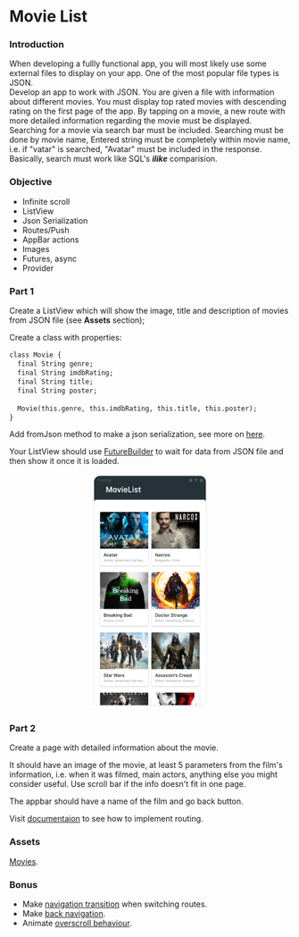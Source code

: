 # Movie List

### Introduction

When developing a fullly functional app, you will most likely use some external files to display on your app. One of the most popular file types is JSON.  
Develop an app to work with JSON. You are given a file with information about different movies.
You must display top rated movies with descending rating on the first page of the app. By tapping on a movie, a new route with more detailed information regarding the movie must be displayed.  
Searching for a movie via search bar must be included. Searching must be done by movie name, Entered string must be completely within movie name, i.e. if "vatar" is searched, "Avatar" must be included in the response. Basically, search must work like SQL's **_ilike_** comparision.

### Objective

- Infinite scroll
- ListView
- Json Serialization
- Routes/Push
- AppBar actions
- Images
- Futures, async
- Provider

### Part 1

Create a ListView which will show the image, title and description of movies from JSON file (see **Assets** section);

Create a class with properties:

```
class Movie {
  final String genre;
  final String imdbRating;
  final String title;
  final String poster;

  Movie(this.genre, this.imdbRating, this.title, this.poster);
}
```

Add fromJson method to make a json serialization, see more on [here](https://flutter.dev/docs/development/data-and-backend/json).

Your ListView should use [FutureBuilder](https://api.flutter.dev/flutter/widgets/FutureBuilder-class.html) to wait for data from JSON file and then show it once it is loaded.

<center>
<img src="https://github.com/alem-01/alem_public/blob/master/resources/movieList.01.png?raw=true" style = "width: 210px !important; height: 420px !important;"/>
</center>

### Part 2

Create a page with detailed information about the movie.

It should have an image of the movie, at least 5 parameters from the film's information, i.e. when it was filmed, main actors, anything else you might consider useful. Use scroll bar if the info doesn't fit in one page.

The appbar should have a name of the film and go back button.

Visit [documentaion](https://flutter.dev/docs/cookbook/navigation/named-routes) to see how to implement routing.

### **Assets**

[Movies](movies.json).

### **Bonus**

- Make [navigation transition](https://docs.flutter.dev/resources/platform-adaptations) when switching routes.
- Make [back navigation](https://docs.flutter.dev/resources/platform-adaptations#back-navigation).
- Animate [overscroll behaviour](https://docs.flutter.dev/resources/platform-adaptations#overscroll-behavior).
